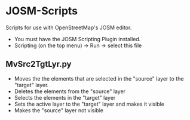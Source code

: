 # JOSM-Scripts
Scripts for use with OpenStreetMap's JOSM editor.

* You must have the JOSM Scripting Plugin installed.
* Scripting (on the top menu) -> Run -> select this file

## MvSrc2TgtLyr.py
- Moves the the elements that are selected in the "source" layer to the "target" layer.
- Deletes the elements from the "source" layer
- Selects the elements in the "target" layer
- Sets the active layer to the "target" layer and makes it visible
- Makes the "source" layer not visible
